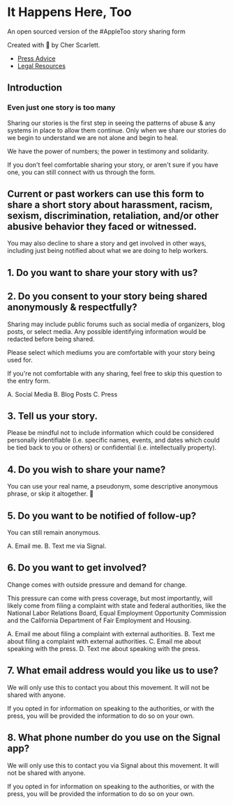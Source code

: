 # It Happens Here, Too
An open sourced version of the #AppleToo story sharing form

Created with 🖤 by Cher Scarlett.

- [Press Advice](press-advice.md)
- [Legal Resources](legal-resources.md)

## Introduction

### Even just one story is too many

Sharing our stories is the first step in seeing the patterns of abuse & any systems in place to allow them continue. Only when we share our stories do we begin to understand we are not alone and begin to heal.

We have the power of numbers; the power in testimony and solidarity.

If you don't feel comfortable sharing your story, or aren't sure if you have one, you can still connect with us through the form.

## Current or past workers can use this form to share a short story about harassment, racism, sexism, discrimination, retaliation, and/or other abusive behavior they faced or witnessed.

You may also decline to share a story and get involved in other ways, including just being notified about what we are doing to help workers.

## 1. Do you want to share your story with us?

## 2. Do you consent to your story being shared anonymously & respectfully?

Sharing may include public forums such as social media of organizers, blog posts, or select media. Any possible identifying information would be redacted before being shared.

Please select which mediums you are comfortable with your story being used for. 

If you're not comfortable with any sharing, feel free to skip this question to the entry form.

A. Social Media
B. Blog Posts
C. Press

## 3. Tell us your story.

Please be mindful not to include information which could be considered personally identifiable (i.e. specific names, events, and dates which could be tied back to you or others) or confidential (i.e. intellectually property).

## 4. Do you wish to share your name?

You can use your real name, a pseudonym, some descriptive anonymous phrase, or skip it altogether. 🖤 

## 5. Do you want to be notified of follow-up?

You can still remain anonymous.

A. Email me.
B. Text me via Signal.

## 6. Do you want to get involved?

Change comes with outside pressure and demand for change.

This pressure can come with press coverage, but most importantly, will likely come from filing a complaint with state and federal authorities, like the National Labor Relations Board, Equal Employment Opportunity Commission and the California Department of Fair Employment and Housing.

A. Email me about filing a complaint with external authorities.
B. Text me about filing a complaint with external authorities.
C. Email me about speaking with the press.
D. Text me about speaking with the press.

## 7. What email address would you like us to use?

We will only use this to contact you about this movement. It will not be shared with anyone.

If you opted in for information on speaking to the authorities, or with the press, you will be provided the information to do so on your own.

## 8. What phone number do you use on the Signal app?

We will only use this to contact you via Signal about this movement. It will not be shared with anyone.

If you opted in for information on speaking to the authorities, or with the press, you will be provided the information to do so on your own.
